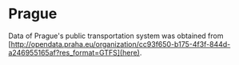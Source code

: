 # Prague

Data of Prague's public transportation system was obtained from [http://opendata.praha.eu/organization/cc93f650-b175-4f3f-844d-a246955165af?res_format=GTFS](here).
